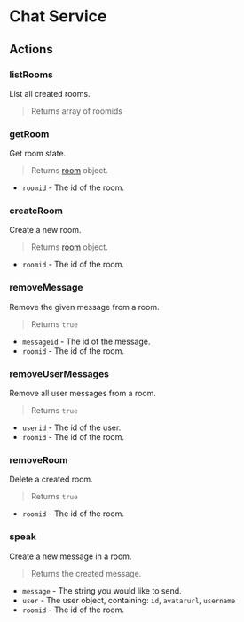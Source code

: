 # Chat Service

## Actions

### listRooms
List all created rooms.
> Returns array of roomids

### getRoom
Get room state.
> Returns [room](#room-object) object.

* `roomid` - The id of the room.

### createRoom
Create a new room.
> Returns [room](#room-object) object.

* `roomid` - The id of the room.

### removeMessage
Remove the given message from a room.
> Returns `true`

* `messageid` - The id of the message.
* `roomid` - The id of the room.

### removeUserMessages
Remove all user messages from a room.
> Returns `true`

* `userid` - The id of the user.
* `roomid` - The id of the room.

### removeRoom
Delete a created room.
> Returns `true`

* `roomid` - The id of the room.

### speak
Create a new message in a room.
> Returns the created message.

* `message` - The string you would like to send.
* `user` - The user object, containing: `id`, `avatarurl`, `username`
* `roomid` - The id of the room.